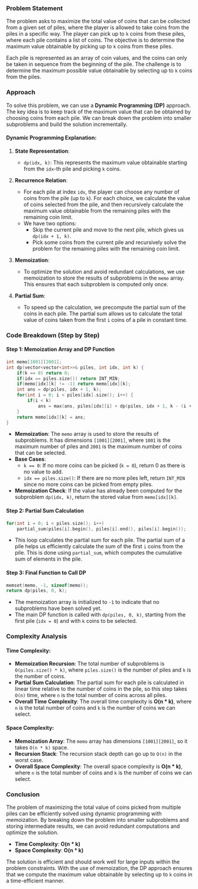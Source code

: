 ### Problem Statement

The problem asks to maximize the total value of coins that can be collected from a given set of piles, where the player is allowed to take coins from the piles in a specific way. The player can pick up to `k` coins from these piles, where each pile contains a list of coins. The objective is to determine the maximum value obtainable by picking up to `k` coins from these piles.

Each pile is represented as an array of coin values, and the coins can only be taken in sequence from the beginning of the pile. The challenge is to determine the maximum possible value obtainable by selecting up to `k` coins from the piles.

### Approach

To solve this problem, we can use a **Dynamic Programming (DP)** approach. The key idea is to keep track of the maximum value that can be obtained by choosing coins from each pile. We can break down the problem into smaller subproblems and build the solution incrementally.

#### Dynamic Programming Explanation:
1. **State Representation**:
   - `dp(idx, k)`: This represents the maximum value obtainable starting from the `idx`-th pile and picking `k` coins.
   
2. **Recurrence Relation**:
   - For each pile at index `idx`, the player can choose any number of coins from the pile (up to `k`). For each choice, we calculate the value of coins selected from the pile, and then recursively calculate the maximum value obtainable from the remaining piles with the remaining coin limit.
   - We have two options:
     - Skip the current pile and move to the next pile, which gives us `dp(idx + 1, k)`.
     - Pick some coins from the current pile and recursively solve the problem for the remaining piles with the remaining coin limit.

3. **Memoization**:
   - To optimize the solution and avoid redundant calculations, we use memoization to store the results of subproblems in the `memo` array. This ensures that each subproblem is computed only once.

4. **Partial Sum**:
   - To speed up the calculation, we precompute the partial sum of the coins in each pile. The partial sum allows us to calculate the total value of coins taken from the first `i` coins of a pile in constant time.

### Code Breakdown (Step by Step)

#### Step 1: Memoization Array and DP Function

```cpp
int memo[1001][2001];
int dp(vector<vector<int>>& piles, int idx, int k) {
    if(k == 0) return 0;
    if(idx == piles.size()) return INT_MIN;
    if(memo[idx][k] != -1) return memo[idx][k];
    int ans = dp(piles, idx + 1, k);
    for(int i = 0; i < piles[idx].size(); i++) {
        if(i < k)
            ans = max(ans, piles[idx][i] + dp(piles, idx + 1, k - (i + 1)));
    }
    return memo[idx][k] = ans;
}
```

- **Memoization**: The `memo` array is used to store the results of subproblems. It has dimensions `[1001][2001]`, where `1001` is the maximum number of piles and `2001` is the maximum number of coins that can be selected.
- **Base Cases**:
  - `k == 0`: If no more coins can be picked (`k = 0`), return 0 as there is no value to add.
  - `idx == piles.size()`: If there are no more piles left, return `INT_MIN` since no more coins can be picked from empty piles.
- **Memoization Check**: If the value has already been computed for the subproblem `dp(idx, k)`, return the stored value from `memo[idx][k]`.

#### Step 2: Partial Sum Calculation

```cpp
for(int i = 0; i < piles.size(); i++)
    partial_sum(piles[i].begin(), piles[i].end(), piles[i].begin());
```

- This loop calculates the partial sum for each pile. The partial sum of a pile helps us efficiently calculate the sum of the first `i` coins from the pile. This is done using `partial_sum`, which computes the cumulative sum of elements in the pile.
  
#### Step 3: Final Function to Call DP

```cpp
memset(memo, -1, sizeof(memo));
return dp(piles, 0, k);
```

- The memoization array is initialized to `-1` to indicate that no subproblems have been solved yet.
- The main DP function is called with `dp(piles, 0, k)`, starting from the first pile (`idx = 0`) and with `k` coins to be selected.

### Complexity Analysis

#### Time Complexity:
- **Memoization Recursion**: The total number of subproblems is `O(piles.size() * k)`, where `piles.size()` is the number of piles and `k` is the number of coins.
- **Partial Sum Calculation**: The partial sum for each pile is calculated in linear time relative to the number of coins in the pile, so this step takes `O(n)` time, where `n` is the total number of coins across all piles.
- **Overall Time Complexity**: The overall time complexity is **O(n * k)**, where `n` is the total number of coins and `k` is the number of coins we can select.

#### Space Complexity:
- **Memoization Array**: The `memo` array has dimensions `[1001][2001]`, so it takes `O(n * k)` space.
- **Recursion Stack**: The recursion stack depth can go up to `O(n)` in the worst case.
- **Overall Space Complexity**: The overall space complexity is **O(n * k)**, where `n` is the total number of coins and `k` is the number of coins we can select.

### Conclusion

The problem of maximizing the total value of coins picked from multiple piles can be efficiently solved using dynamic programming with memoization. By breaking down the problem into smaller subproblems and storing intermediate results, we can avoid redundant computations and optimize the solution.

- **Time Complexity**: **O(n * k)**
- **Space Complexity**: **O(n * k)**

The solution is efficient and should work well for large inputs within the problem constraints. With the use of memoization, the DP approach ensures that we compute the maximum value obtainable by selecting up to `k` coins in a time-efficient manner.